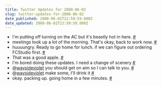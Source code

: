 ```yaml
---
title: Twitter Updates for 2008-06-02
slug: twitter-updates-for-2008-06-02
date_published: 2008-06-02T22:59:59.000Z
date_updated: 2008-06-02T22:59:59.000Z
---
```


- I'm putting off turning on the AC but it's beastly hot in here. [#](http://twitter.com/joelgoodman/statuses/824892759)
- meetings took up a lot of the morning. That's okay, back to work now. [#](http://twitter.com/joelgoodman/statuses/825252887)
- huuuungry. Ready to go home for lunch. if we can figure out ordering FCStudio first. [#](http://twitter.com/joelgoodman/statuses/825316906)
- That was a good apple. [#](http://twitter.com/joelgoodman/statuses/825381217)
- I'm bored doing these updates. I need a change of scenery [#](http://twitter.com/joelgoodman/statuses/825419180)
- @[waysideviolet](http://twitter.com/waysideviolet) you should get on aim so I can talk to you. [#](http://twitter.com/joelgoodman/statuses/825439235)
- @[waysideviolet](http://twitter.com/waysideviolet) make some, I'll drink it [#](http://twitter.com/joelgoodman/statuses/825473831)
- okay. packing up. going home in a few minutes. [#](http://twitter.com/joelgoodman/statuses/825478011)
